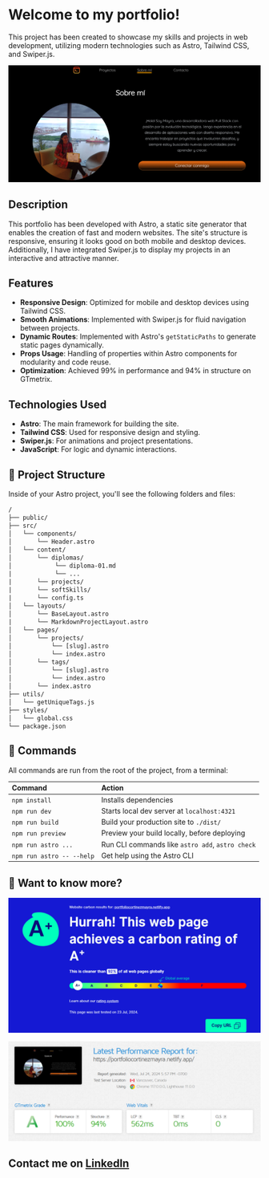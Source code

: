 # Welcome to my portfolio!

This project has been created to showcase my skills and projects in web development, utilizing modern technologies such as Astro, Tailwind CSS, and Swiper.js.

![Portfolio Screenshot](public/screenshot.png)

## Description

This portfolio has been developed with Astro, a static site generator that enables the creation of fast and modern websites. The site's structure is responsive, ensuring it looks good on both mobile and desktop devices. Additionally, I have integrated Swiper.js to display my projects in an interactive and attractive manner.

## Features

- **Responsive Design**: Optimized for mobile and desktop devices using Tailwind CSS.
- **Smooth Animations**: Implemented with Swiper.js for fluid navigation between projects.
- **Dynamic Routes**: Implemented with Astro's `getStaticPaths` to generate static pages dynamically.
- **Props Usage**: Handling of properties within Astro components for modularity and code reuse.
- **Optimization**: Achieved 99% in performance and 94% in structure on GTmetrix.

## Technologies Used

- **Astro**: The main framework for building the site.
- **Tailwind CSS**: Used for responsive design and styling.
- **Swiper.js**: For animations and project presentations.
- **JavaScript**: For logic and dynamic interactions.

## 🚀 Project Structure

Inside of your Astro project, you'll see the following folders and files:

```text
/
├── public/
├── src/
│   └── components/
│       └── Header.astro
│   └── content/
│       └── diplomas/
│            └── diploma-01.md
|            └── ...
|       └── projects/
|       └── softSkills/
|       └── config.ts
│   └── layouts/
│       └── BaseLayout.astro
|       └── MarkdownProjectLayout.astro
│   └── pages/
│       └── projects/
│           └── [slug].astro
│           └── index.astro
│       └── tags/
│           └── [slug].astro
│           └── index.astro
│       └── index.astro
├── utils/
│   └── getUniqueTags.js
├── styles/
│   └── global.css
└── package.json

```
## 🧞 Commands

All commands are run from the root of the project, from a terminal:

| Command                   | Action                                           |
| :------------------------ | :----------------------------------------------- |
| `npm install`             | Installs dependencies                            |
| `npm run dev`             | Starts local dev server at `localhost:4321`      |
| `npm run build`           | Build your production site to `./dist/`          |
| `npm run preview`         | Preview your build locally, before deploying     |
| `npm run astro ...`       | Run CLI commands like `astro add`, `astro check` |
| `npm run astro -- --help` | Get help using the Astro CLI                     |

## 👀 Want to know more?

![Image carbon rating](public/carbonRating.png)

![Image performance GTMetrix](public/performance.png)


## Contact me on [LinkedIn](https://www.linkedin.com/in/mayra-cortinez-/)

